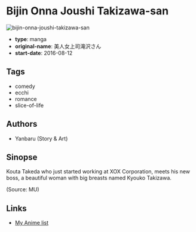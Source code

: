 # Bijin Onna Joushi Takizawa-san

![bijin-onna-joushi-takizawa-san](https://cdn.myanimelist.net/images/manga/2/204811.jpg)

-   **type**: manga
-   **original-name**: 美人女上司滝沢さん
-   **start-date**: 2016-08-12

## Tags

-   comedy
-   ecchi
-   romance
-   slice-of-life

## Authors

-   Yanbaru (Story & Art)

## Sinopse

Kouta Takeda who just started working at XOX Corporation, meets his new boss, a beautiful woman with big breasts named Kyouko Takizawa.

(Source: MU)

## Links

-   [My Anime list](https://myanimelist.net/manga/108520/Bijin_Onna_Joushi_Takizawa-san)
